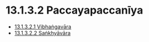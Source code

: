 # 13.1.3.2 Paccayapaccanīya

* [13.1.3.2.1 Vibhaṅgavāra](13.1.3.2/13.1.3.2.1.md)
* [13.1.3.2.2 Saṅkhyāvāra](13.1.3.2/13.1.3.2.2.md)
